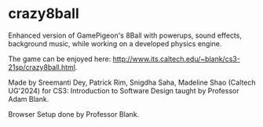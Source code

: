 # crazy8ball

Enhanced version of GamePigeon's 8Ball with powerups, sound effects, background music, while working on a developed physics engine.

The game can be enjoyed here: http://www.its.caltech.edu/~blank/cs3-21sp/crazy8ball.html.

Made by Sreemanti Dey, Patrick Rim, Snigdha Saha, Madeline Shao (Caltech UG'2024) for CS3: Introduction to Software Design taught by Professor Adam Blank.

Browser Setup done by Professor Blank.
